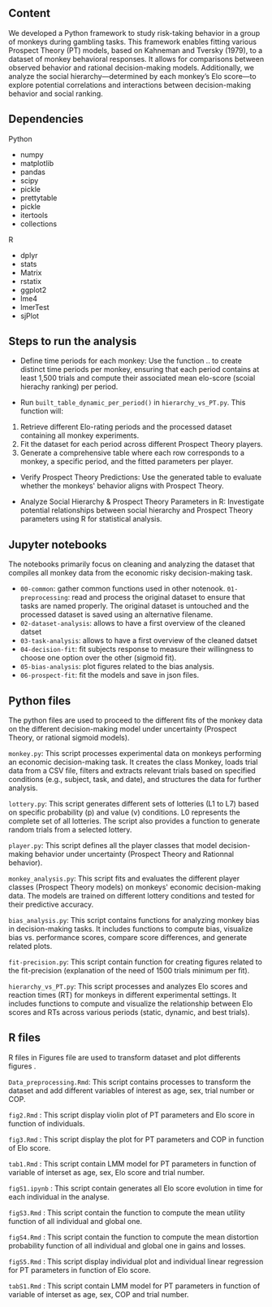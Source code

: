 ## Content 
We developed a Python framework to study risk-taking behavior in a group of monkeys during gambling tasks. This framework enables fitting various Prospect Theory (PT) models, based on Kahneman and Tversky (1979), to a dataset of monkey behavioral responses. It allows for comparisons between observed behavior and rational decision-making models. Additionally, we analyze the social hierarchy—determined by each monkey’s Elo score—to explore potential correlations and interactions between decision-making behavior and social ranking.


## Dependencies

Python
- numpy
- matplotlib
- pandas
- scipy
- pickle
- prettytable
- pickle
- itertools
- collections

R
- dplyr
- stats
- Matrix
- rstatix
- ggplot2
- lme4
- lmerTest
- sjPlot

## Steps to run the analysis


- Define time periods for each monkey: Use the function .. to create distinct time periods per monkey, ensuring that each period contains at least 1,500 trials and compute their associated mean elo-score (scoial hierachy ranking) per period.

- Run `built_table_dynamic_per_period()` in `hierarchy_vs_PT.py`. This function will:
1)  Retrieve different Elo-rating periods and the processed dataset containing all monkey experiments.
2) Fit the dataset for each period across different Prospect Theory players.
3) Generate a comprehensive table where each row corresponds to a monkey, a specific period, and the fitted parameters per player.

- Verify Prospect Theory Predictions: Use the generated table to evaluate whether the monkeys' behavior aligns with Prospect Theory.

- Analyze Social Hierarchy & Prospect Theory Parameters in R: Investigate potential relationships between social hierarchy and Prospect Theory parameters using R for statistical analysis.


## Jupyter notebooks

The notebooks primarily focus on cleaning and analyzing the dataset that compiles all monkey data from the economic risky decision-making task.

- `00-common`: gather common functions used in other notenook. 
`01-preprocessing`: read and process the original dataset to ensure that tasks are named properly. The original dataset is untouched and the processed dataset is saved using an alternative filename.
- `02-dataset-analysis`:  allows to have a first overview of the cleaned datset
- `03-task-analysis`:  allows to have a first overview of the cleaned datset
- `04-decision-fit`: fit subjects response to measure their willingness to choose one option over the other (sigmoid fit).
- `05-bias-analysis`: plot figures related to the bias analysis. 
- `06-prospect-fit`: fit the models and save in json files. 


## Python files 

The python files are used to proceed to the different fits of the monkey data on the different decision-making model under uncertainty (Prospect Theory, or rational sigmoid models). 


`monkey.py`: This script processes experimental data on monkeys performing an economic decision-making task. It creates the class Monkey, loads trial data from a CSV file, filters and extracts relevant trials based on specified conditions (e.g., subject, task, and date), and structures the data for further analysis.

`lottery.py`: This script generates different sets of lotteries (L1 to L7) based on specific probability (p) and value (v) conditions. 
L0 represents the complete set of all lotteries. The script also provides a function to generate random trials from a selected lottery.

`player.py`: This script defines all the player classes that model decision-making behavior under uncertainty (Prospect Theory and Rationnal behavior). 

`monkey_analysis.py`: This script fits and evaluates the different player classes (Prospect Theory models) on monkeys' economic decision-making data. The models are trained on different lottery conditions and tested for their predictive accuracy.

`bias_analysis.py`: This script contains functions for analyzing monkey bias in decision-making tasks. It includes functions to compute bias, visualize bias vs. performance scores, compare score differences, and generate related plots.

`fit-precision.py`: This script contain function for creating figures related to the fit-precision (explanation of the need of 1500 trials minimum per fit).


`hierarchy_vs_PT.py`: This script processes and analyzes Elo scores and reaction times (RT) for monkeys in different experimental settings. It includes functions to compute and visualize the relationship between Elo scores and RTs across various periods
(static, dynamic, and best trials).


## R files

R files in Figures file are used to transform dataset and plot differents figures .

`Data_preprocessing.Rmd`: This script contains processes to transform the dataset and add different variables of interest as age, sex, trial number or COP.

`fig2.Rmd` : This script display violin plot of PT parameters and Elo score in function of individuals.

`fig3.Rmd` : This script display the plot for PT parameters and COP in function of Elo score.

`tab1.Rmd` : This script contain LMM model for PT parameters in function of variable of interset as age, sex, Elo score and trial number.

`figS1.ipynb` : This script contain generates all Elo score evolution in time for each individual in the analyse.

`figS3.Rmd` : This script contain the function to compute the mean utility function of all individual and global one.

`figS4.Rmd` : This script contain the function to compute the mean distortion probability function of all individual and global one in gains and losses.

`figS5.Rmd` : This script display individual plot and individual linear regression for PT parameters in function of Elo score.

`tabS1.Rmd` : This script contain LMM model for PT parameters in function of variable of interset as age, sex, COP and trial number.


